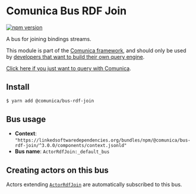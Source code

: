 # Comunica Bus RDF Join

[![npm version](https://badge.fury.io/js/%40comunica%2Fbus-rdf-join.svg)](https://www.npmjs.com/package/@comunica/bus-rdf-join)

A bus for joining bindings streams.

This module is part of the [Comunica framework](https://github.com/comunica/comunica),
and should only be used by [developers that want to build their own query engine](https://comunica.dev/docs/modify/).

[Click here if you just want to query with Comunica](https://comunica.dev/docs/query/).

## Install

```bash
$ yarn add @comunica/bus-rdf-join
```

## Bus usage

* **Context**: `"https://linkedsoftwaredependencies.org/bundles/npm/@comunica/bus-rdf-join/^3.0.0/components/context.jsonld"`
* **Bus name**: `ActorRdfJoin:_default_bus`

## Creating actors on this bus

Actors extending [`ActorRdfJoin`](https://comunica.github.io/comunica/classes/_comunica_bus_rdf_join.ActorRdfJoin.html) are automatically subscribed to this bus.
